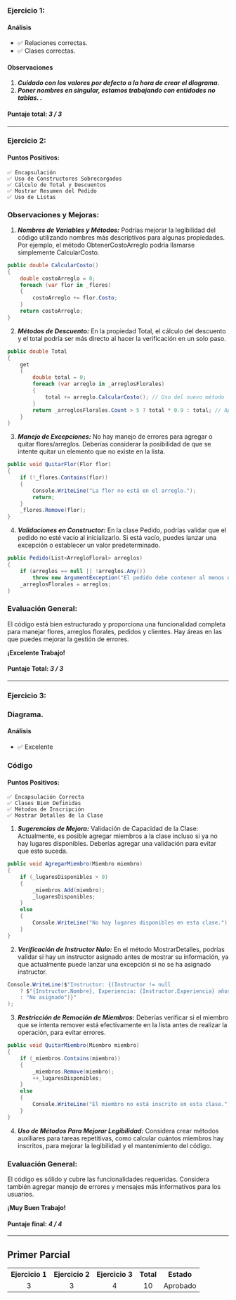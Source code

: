 ### Ejercicio 1:

#### Análisis

- ✅ Relaciones correctas.
- ✅ Clases correctas.

#### Observaciones

1. **_Cuidado con los valores por defecto a la hora de crear el diagrama._**
2. **_Poner nombres en singular, estamos trabajando con entidades no tablas. ._**

#### Puntaje total: _3 / 3_

---

### Ejercicio 2:

#### Puntos Positivos:

    ✅ Encapsulación
    ✅ Uso de Constructores Sobrecargados
    ✅ Cálculo de Total y Descuentos
    ✅ Mostrar Resumen del Pedido
    ✅ Uso de Listas

### Observaciones y Mejoras:

1. **_Nombres de Variables y Métodos:_** Podrías mejorar la legibilidad del código utilizando nombres más descriptivos para algunas propiedades. Por ejemplo, el método ObtenerCostoArreglo podría llamarse simplemente CalcularCosto.

```csharp
public double CalcularCosto()
{
    double costoArreglo = 0;
    foreach (var flor in _flores)
    {
        costoArreglo += flor.Costo;
    }
    return costoArreglo;
}
```

2. **_Métodos de Descuento:_** En la propiedad Total, el cálculo del descuento y el total podría ser más directo al hacer la verificación en un solo paso.

```csharp
public double Total
{
    get
    {
        double total = 0;
        foreach (var arreglo in _arreglosFlorales)
        {
            total += arreglo.CalcularCosto(); // Uso del nuevo método
        }
        return _arreglosFlorales.Count > 5 ? total * 0.9 : total; // Aplicación directa del descuento
    }
}
```

3. **_Manejo de Excepciones:_** No hay manejo de errores para agregar o quitar flores/arreglos. Deberías considerar la posibilidad de que se intente quitar un elemento que no existe en la lista.

```csharp
public void QuitarFlor(Flor flor)
{
    if (!_flores.Contains(flor))
    {
        Console.WriteLine("La flor no está en el arreglo.");
        return;
    }
    _flores.Remove(flor);
}
```

4. **_Validaciones en Constructor:_** En la clase Pedido, podrías validar que el pedido no esté vacío al inicializarlo. Si está vacío, puedes lanzar una excepción o establecer un valor predeterminado.

```csharp
public Pedido(List<ArregloFloral> arreglos)
{
    if (arreglos == null || !arreglos.Any())
        throw new ArgumentException("El pedido debe contener al menos un arreglo floral.");
    _arreglosFlorales = arreglos;
}
```

### Evaluación General:

El código está bien estructurado y proporciona una funcionalidad completa para manejar flores, arreglos florales, pedidos y clientes. Hay áreas en las que puedes mejorar la gestión de errores.

**¡Excelente Trabajo!**

#### Puntaje Total: _3 / 3_

---

### Ejercicio 3:

### Diagrama.

#### Análisis

- ✅ Excelente

### Código

#### Puntos Positivos:

    ✅ Encapsulación Correcta
    ✅ Clases Bien Definidas
    ✅ Métodos de Inscripción
    ✅ Mostrar Detalles de la Clase

1. **_Sugerencias de Mejora:_**
   Validación de Capacidad de la Clase: Actualmente, es posible agregar miembros a la clase incluso si ya no hay lugares disponibles. Deberías agregar una validación para evitar que esto suceda.

```csharp
public void AgregarMiembro(Miembro miembro)
{
    if (_lugaresDisponibles > 0)
    {
        _miembros.Add(miembro);
        _lugaresDisponibles;
    }
    else
    {
        Console.WriteLine("No hay lugares disponibles en esta clase.");
    }
}
```

2. **_Verificación de Instructor Nulo:_** En el método MostrarDetalles, podrías validar si hay un instructor asignado antes de mostrar su información, ya que actualmente puede lanzar una excepción si no se ha asignado instructor.

```csharp
Console.WriteLine($"Instructor: {(Instructor != null
    ? $"{Instructor.Nombre}, Experiencia: {Instructor.Experiencia} años"
    : "No asignado")}"
);
```

3. **_Restricción de Remoción de Miembros:_** Deberías verificar si el miembro que se intenta remover está efectivamente en la lista antes de realizar la operación, para evitar errores.

```csharp
public void QuitarMiembro(Miembro miembro)
{
    if (_miembros.Contains(miembro))
    {
        _miembros.Remove(miembro);
        ++_lugaresDisponibles;
    }
    else
    {
        Console.WriteLine("El miembro no está inscrito en esta clase.");
    }
}
```

4. **_Uso de Métodos Para Mejorar Legibilidad:_** Considera crear métodos auxiliares para tareas repetitivas, como calcular cuántos miembros hay inscritos, para mejorar la legibilidad y el mantenimiento del código.

### Evaluación General:

El código es sólido y cubre las funcionalidades requeridas. Considera también agregar manejo de errores y mensajes más informativos para los usuarios.

**¡Muy Buen Trabajo!**

#### Puntaje final: _4 / 4_

---

## Primer Parcial

<table>
  <tr>
    <th>Ejercicio 1</th>
    <th>Ejercicio 2</th>
    <th>Ejercicio 3</th>
    <th>Total</th>
    <th>Estado</th>
  </tr>
  <tr>
    <td align="center">3</td>
    <td align="center">3</td>
    <td align="center">4</td>
    <td align="center">10</td>
    <td align="center">Aprobado</td>
  </tr>
</table>
